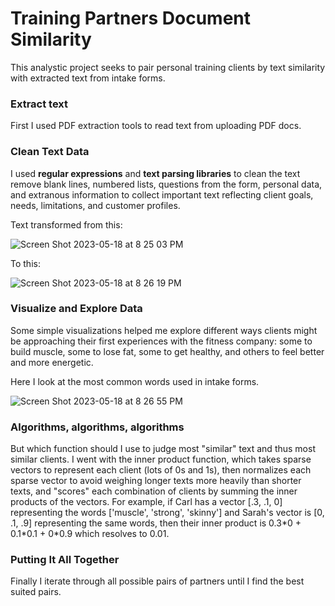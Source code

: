 # Training Partners Document Similarity
This analystic project seeks to pair personal training clients by text similarity with extracted text from intake forms.

### Extract text
First I used PDF extraction tools to read text from uploading PDF docs.

### Clean Text Data
I used **regular expressions** and **text parsing libraries** to clean the text remove blank lines, numbered lists, questions from the form, personal data, and extranous information to collect important text reflecting client goals, needs, limitations, and customer profiles. 

Text transformed from this: 

![Screen Shot 2023-05-18 at 8 25 03 PM](https://github.com/vizziviz/Training_Partners_Document_Similarity/assets/64040862/44fc4127-f7c4-4ef1-a98b-e3592a66adef)

To this:

![Screen Shot 2023-05-18 at 8 26 19 PM](https://github.com/vizziviz/Training_Partners_Document_Similarity/assets/64040862/ce572206-cbda-4256-9954-8621032b1371)

### Visualize and Explore Data
Some simple visualizations helped me explore different ways clients might be approaching their first experiences with the fitness company: some to build muscle, some to lose fat, some to get healthy, and others to feel better and more energetic. 

Here I look at the most common words used in intake forms.

![Screen Shot 2023-05-18 at 8 26 55 PM](https://github.com/vizziviz/Training_Partners_Document_Similarity/assets/64040862/a86339a1-6e7b-4a32-83c1-c6d5f6d6f121)

### Algorithms, algorithms, algorithms
But which function should I use to judge most "similar" text and thus most similar clients. I went with the inner product function, which takes sparse vectors to represent each client (lots of 0s and 1s), then normalizes each sparse vector to avoid weighing longer texts more heavily than shorter texts, and "scores" each combination of clients by summing the inner products of the vectors. For example, if Carl has a vector [.3, .1, 0] representing the words ['muscle', 'strong', 'skinny'] and Sarah's vector is [0, .1, .9] representing the same words, then their inner product is 0.3\*0 + 0.1\*0.1 + 0\*0.9 which resolves to 0.01.

### Putting It All Together
Finally I iterate through all possible pairs of partners until I find the best suited pairs. 
